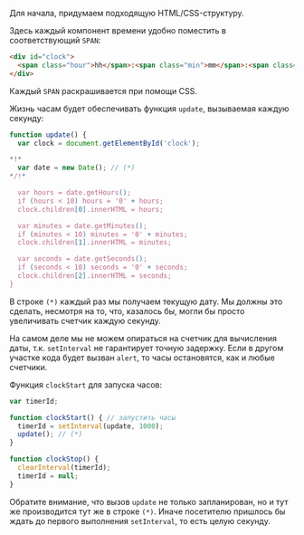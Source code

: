 Для начала, придумаем подходящую HTML/CSS-структуру.

Здесь каждый компонент времени удобно поместить в соответствующий `SPAN`:

```html
<div id="clock">
  <span class="hour">hh</span>:<span class="min">mm</span>:<span class="sec">ss</span>
</div>
```

Каждый `SPAN` раскрашивается при помощи CSS.

Жизнь часам будет обеспечивать функция `update`, вызываемая каждую секунду:

```js
function update() {
  var clock = document.getElementById('clock');

*!*
  var date = new Date(); // (*)
*/!*

  var hours = date.getHours();
  if (hours < 10) hours = '0' + hours;
  clock.children[0].innerHTML = hours;

  var minutes = date.getMinutes();
  if (minutes < 10) minutes = '0' + minutes;
  clock.children[1].innerHTML = minutes;

  var seconds = date.getSeconds();
  if (seconds < 10) seconds = '0' + seconds;
  clock.children[2].innerHTML = seconds;
}
```

В строке `(*)` каждый раз мы получаем текущую дату. Мы должны это сделать, несмотря на то, что, казалось бы, могли бы просто увеличивать счетчик каждую секунду.

На самом деле мы не можем опираться на счетчик для вычисления даты, т.к. `setInterval` не гарантирует точную задержку. Если в другом участке кода будет вызван `alert`, то часы остановятся, как и любые счетчики.

Функция `clockStart` для запуска часов:

```js
var timerId;

function clockStart() { // запустить часы
  timerId = setInterval(update, 1000);
  update(); // (*)
}

function clockStop() {
  clearInterval(timerId);
  timerId = null;
}
```

Обратите внимание, что вызов `update` не только запланирован, но и тут же производится тут же в строке `(*)`. Иначе посетителю пришлось бы ждать до первого выполнения `setInterval`, то есть целую секунду.

